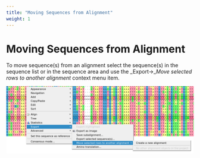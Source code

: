 ```yaml
---
title: "Moving Sequences from Alignment"
weight: 1
---
```



# Moving Sequences from Alignment

To move sequence(s) from an alignment select the sequence(s) in the sequence list or in the sequence area and use the _Export→__Move selected rows to another alignment_ context menu item.


![](/images/69402678/69402680.png)
